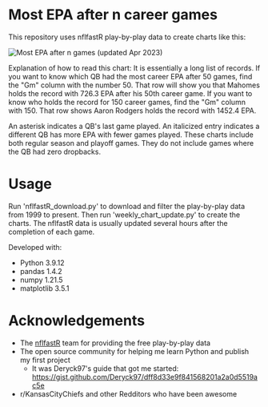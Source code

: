 # Most EPA after n career games

This repository uses nflfastR play-by-play data to create charts like this:

![Most EPA after n games (updated Apr 2023)](https://i.imgur.com/yRMx3Vv.png)

Explanation of how to read this chart: It is essentially a long list of records. If you want to know which QB had the most career EPA after 50 games, find the "Gm" column with the number 50. That row will show you that Mahomes holds the record with 726.3 EPA after his 50th career game. If you want to know who holds the record for 150 career games, find the "Gm" column with 150. That row shows Aaron Rodgers holds the record with 1452.4 EPA.

An asterisk indicates a QB's last game played. An italicized entry indicates a different QB has more EPA with fewer games played. These charts include both regular season and playoff games. They do not include games where the QB had zero dropbacks.

# Usage
Run 'nflfastR_download.py' to download and filter the play-by-play data from 1999 to present. Then run 'weekly_chart_update.py' to create the charts. The nflfastR data is usually updated several hours after the completion of each game.

Developed with:
- Python 3.9.12
- pandas 1.4.2
- numpy 1.21.5
- matplotlib 3.5.1

# Acknowledgements
- The [nflfastR](https://www.nflfastr.com/) team for providing the free play-by-play data
- The open source community for helping me learn Python and publish my first project
    - It was Deryck97's guide that got me started: https://gist.github.com/Deryck97/dff8d33e9f841568201a2a0d5519ac5e
- r/KansasCityChiefs and other Redditors who have been awesome
